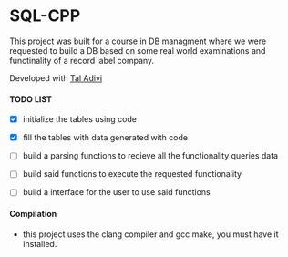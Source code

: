 # SQL-CPP

This project was built for a course in DB managment where we were requested to build a DB based on some real world examinations and functinality of a record label company.

Developed with [Tal Adivi](https://github.com/TalAdivi)

#### TODO LIST
- [x] initialize the tables using code 
- [x] fill the tables with data generated with code
- [ ] build a parsing functions to recieve all the functionality queries data
- [ ] build said functions to execute the requested functionality
- [ ] build a interface for the user to use said functions


#### Compilation 

- this project uses the clang compiler and gcc make, you must have it installed.

